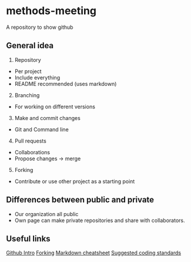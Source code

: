 # methods-meeting
A repository to show github

## General idea
1. Repository
- Per project
- Include everything
- README recommended (uses markdown)

2. Branching
- For working on different versions

3. Make and commit changes
- Git and Command line

4. Pull requests
- Collaborations
- Propose changes -> merge

5. Forking
- Contribute or use other project as a starting point

## Differences between public and private
- Our organization all public
- Own page can make private repositories and share with collaborators.


## Useful links
[Github Intro](https://guides.github.com/activities/hello-world/)
[Forking](https://guides.github.com/activities/forking/)
[Markdown cheatsheet](https://github.com/adam-p/markdown-here/wiki/Markdown-Cheatsheet#links)
[Suggested coding standards](https://www.ee.columbia.edu/~marios/matlab/MatlabStyle1p5.pdf)